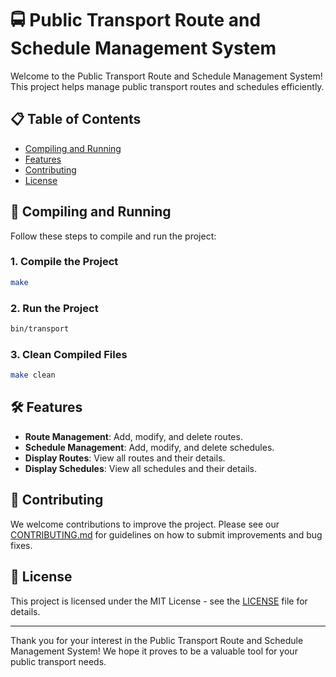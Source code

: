 # 🚍 Public Transport Route and Schedule Management System

Welcome to the Public Transport Route and Schedule Management System! This project helps manage public transport routes and schedules efficiently.

## 📋 Table of Contents

- [Compiling and Running](#compiling-and-running)
- [Features](#features)
- [Contributing](#contributing)
- [License](#license)

## 🚀 Compiling and Running

Follow these steps to compile and run the project:

### 1. **Compile the Project**
```bash
make
```

### 2. **Run the Project**
```bash
bin/transport
```

### 3. **Clean Compiled Files**
```bash
make clean
```

## 🛠️ Features

- **Route Management**: Add, modify, and delete routes.
- **Schedule Management**: Add, modify, and delete schedules.
- **Display Routes**: View all routes and their details.
- **Display Schedules**: View all schedules and their details.

## 🤝 Contributing

We welcome contributions to improve the project. Please see our [CONTRIBUTING.md](CONTRIBUTING.md) for guidelines on how to submit improvements and bug fixes.

## 📝 License

This project is licensed under the MIT License - see the [LICENSE](LICENSE) file for details.

---

Thank you for your interest in the Public Transport Route and Schedule Management System! We hope it proves to be a valuable tool for your public transport needs.


